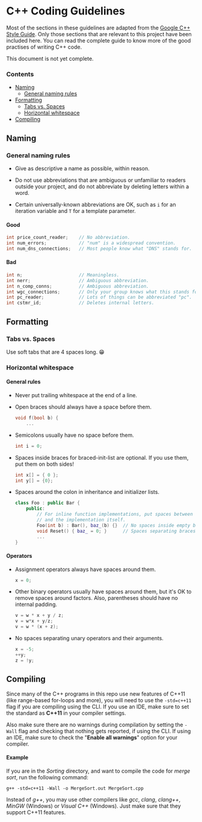 # C++ Coding Guidelines

Most of the sections in these guidelines are adapted from the
[Google C++ Style Guide](https://google.github.io/styleguide/cppguide.html).
Only those sections that are relevant to this project have been included here.
You can read the complete guide to know more of the good practises of writing C++ code.

This document is not yet complete.

### Contents
- [Naming](#naming)
  - [General naming rules](#general-naming-rules)
- [Formatting](#formatting)
  - [Tabs vs. Spaces](#tabs-vs-spaces)
  - [Horizontal whitespace](#horizontal-whitespace)
- [Compiling](#compiling)

## Naming

### General naming rules
- Give as descriptive a name as possible, within reason.

- Do not use abbreviations that are ambiguous or unfamiliar to readers outside your project,
and do not abbreviate by deleting letters within a word.

- Certain universally-known abbreviations are OK, such as `i` for an iteration variable and `T` for a template parameter.

#### Good

```C++
int price_count_reader;    // No abbreviation.
int num_errors;            // "num" is a widespread convention.
int num_dns_connections;   // Most people know what "DNS" stands for.
```

#### Bad

```C++
int n;                     // Meaningless.
int nerr;                  // Ambiguous abbreviation.
int n_comp_conns;          // Ambiguous abbreviation.
int wgc_connections;       // Only your group knows what this stands for.
int pc_reader;             // Lots of things can be abbreviated "pc".
int cstmr_id;              // Deletes internal letters.
```

## Formatting

### Tabs vs. Spaces
Use soft tabs that are 4 spaces long. :grin:

### Horizontal whitespace

#### General rules
- Never put trailing whitespace at the end of a line.

- Open braces should always have a space before them.
  ```C++
  void f(bool b) {
      ...
  ```

- Semicolons usually have no space before them.
  ```C++
  int i = 0;
  ```

- Spaces inside braces for braced-init-list are optional. If you use them, put them on both sides!
  ```C++
  int x[] = { 0 };
  int y[] = {0};
  ```

- Spaces around the colon in inheritance and initializer lists.
  ```C++
  class Foo : public Bar {
      public:
          // For inline function implementations, put spaces between the braces
          // and the implementation itself.
          Foo(int b) : Bar(), baz_(b) {}  // No spaces inside empty braces.
          void Reset() { baz_ = 0; }      // Spaces separating braces from implementation.
          ...
  }
  ```

#### Operators
- Assignment operators always have spaces around them.
  ```C++
  x = 0;
  ```

- Other binary operators usually have spaces around them, but it's OK to remove spaces around factors.
  Also, parentheses should have no internal padding.
  ```C++
  v = w * x + y / z;
  v = w*x + y/z;
  v = w * (x + z);
  ```

- No spaces separating unary operators and their arguments.
  ```C++
  x = -5;
  ++y;
  z = !y;
  ```

## Compiling
Since many of the C++ programs in this repo use new features of C++11 (like range-based for-loops and more), you will need to use the `-std=c++11` flag if you are compiling using the CLI. If you use an IDE, make sure to set the standard as **C++11** in your compiler settings.

Also make sure there are no warnings during compilation by setting the `-Wall` flag and checking that nothing gets reported, if using the CLI. If using an IDE, make sure to check the "**Enable all warnings**" option for your compiler.

#### Example
If you are in the _Sorting_ directory, and want to compile the code for _merge sort_, run the following command:
```
g++ -std=c++11 -Wall -o MergeSort.out MergeSort.cpp
```
Instead of _g++_, you may use other compilers like _gcc_, _clang_, _clang++_, _MinGW_ (Windows) or _Visual C++_ (Windows). Just make sure that they support C++11 features.